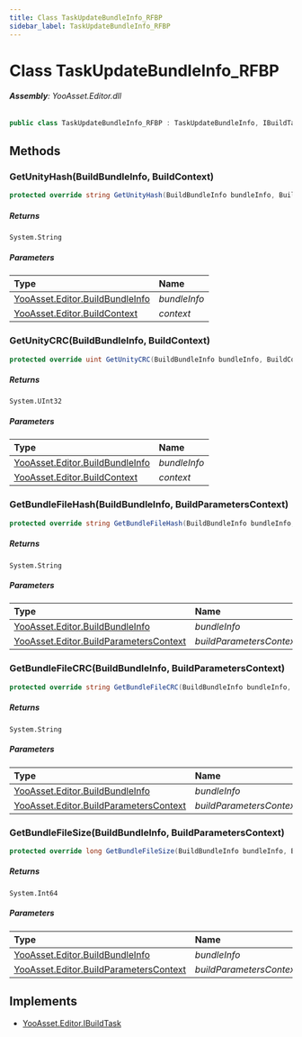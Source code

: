 ```yaml
---
title: Class TaskUpdateBundleInfo_RFBP
sidebar_label: TaskUpdateBundleInfo_RFBP
---
```

# Class TaskUpdateBundleInfo_RFBP


###### **Assembly**: YooAsset.Editor.dll

```csharp title="Declaration"
public class TaskUpdateBundleInfo_RFBP : TaskUpdateBundleInfo, IBuildTask
```
## Methods
### GetUnityHash(BuildBundleInfo, BuildContext)


```csharp title="Declaration"
protected override string GetUnityHash(BuildBundleInfo bundleInfo, BuildContext context)
```

##### Returns

`System.String`

##### Parameters

| Type | Name |
|:--- |:--- |
| [YooAsset.Editor.BuildBundleInfo](../YooAsset.Editor/BuildBundleInfo.md) | *bundleInfo* |
| [YooAsset.Editor.BuildContext](../YooAsset.Editor/BuildContext.md) | *context* |

### GetUnityCRC(BuildBundleInfo, BuildContext)


```csharp title="Declaration"
protected override uint GetUnityCRC(BuildBundleInfo bundleInfo, BuildContext context)
```

##### Returns

`System.UInt32`

##### Parameters

| Type | Name |
|:--- |:--- |
| [YooAsset.Editor.BuildBundleInfo](../YooAsset.Editor/BuildBundleInfo.md) | *bundleInfo* |
| [YooAsset.Editor.BuildContext](../YooAsset.Editor/BuildContext.md) | *context* |

### GetBundleFileHash(BuildBundleInfo, BuildParametersContext)


```csharp title="Declaration"
protected override string GetBundleFileHash(BuildBundleInfo bundleInfo, BuildParametersContext buildParametersContext)
```

##### Returns

`System.String`

##### Parameters

| Type | Name |
|:--- |:--- |
| [YooAsset.Editor.BuildBundleInfo](../YooAsset.Editor/BuildBundleInfo.md) | *bundleInfo* |
| [YooAsset.Editor.BuildParametersContext](../YooAsset.Editor/BuildParametersContext.md) | *buildParametersContext* |

### GetBundleFileCRC(BuildBundleInfo, BuildParametersContext)


```csharp title="Declaration"
protected override string GetBundleFileCRC(BuildBundleInfo bundleInfo, BuildParametersContext buildParametersContext)
```

##### Returns

`System.String`

##### Parameters

| Type | Name |
|:--- |:--- |
| [YooAsset.Editor.BuildBundleInfo](../YooAsset.Editor/BuildBundleInfo.md) | *bundleInfo* |
| [YooAsset.Editor.BuildParametersContext](../YooAsset.Editor/BuildParametersContext.md) | *buildParametersContext* |

### GetBundleFileSize(BuildBundleInfo, BuildParametersContext)


```csharp title="Declaration"
protected override long GetBundleFileSize(BuildBundleInfo bundleInfo, BuildParametersContext buildParametersContext)
```

##### Returns

`System.Int64`

##### Parameters

| Type | Name |
|:--- |:--- |
| [YooAsset.Editor.BuildBundleInfo](../YooAsset.Editor/BuildBundleInfo.md) | *bundleInfo* |
| [YooAsset.Editor.BuildParametersContext](../YooAsset.Editor/BuildParametersContext.md) | *buildParametersContext* |


## Implements

* [YooAsset.Editor.IBuildTask](../YooAsset.Editor/IBuildTask.md)
